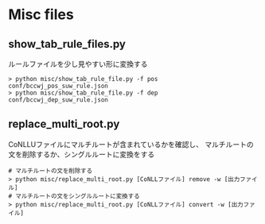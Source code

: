 # Misc files

## show_tab_rule_files.py

ルールファイルを少し見やすい形に変換する

```shell
> python misc/show_tab_rule_file.py -f pos conf/bccwj_pos_suw_rule.json
> python misc/show_tab_rule_file.py -f dep conf/bccwj_dep_suw_rule.json
```

## replace_multi_root.py

CoNLLUファイルにマルチルートが含まれているかを確認し、
マルチルートの文を削除するか、シングルルートに変換をする

```shell
# マルチルートの文を削除する
> python misc/replace_multi_root.py [CoNLLファイル] remove -w [出力ファイル]
# マルチルートの文をシングルルートに変換する
> python misc/replace_multi_root.py [CoNLLファイル] convert -w [出力ファイル]
```
